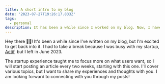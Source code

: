```yaml
---
title: A short intro to my blog
date: '2023-07-27T19:26:17.833Z'
tags:
  - personal
description: It has been a while since I worked on my blog. Now, I have made it a goal to get back to it.
---
```


Hey there ✋🏾!
It's been a while since I've written on my blog, but I'm excited to get back into it. I had to take a break because I was busy with my startup, [Actif](https://www.actif.online), but I left in June 2023.

The startup experience taught me to focus more on what users want, so I will start posting an article every two weeks, starting with this one. I'll cover various topics, but I want to share my experiences and thoughts with you. I am looking forward to connecting with you through my posts!
